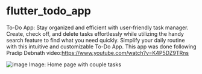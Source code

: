 # flutter_todo_app

To-Do App: Stay organized and efficient with user-friendly task manager. Create, check off, and delete tasks effortlessly while utilizing the handy search feature to find what you need quickly. Simplify your daily routine with this intuitive and customizable To-Do App.
This app was done following Pradip Debnath video:https://www.youtube.com/watch?v=K4P5DZ9TRns


![image](https://github.com/Viiuska/flutter_todo_app/assets/87257685/e641e7b9-fb87-4c9f-a14d-859b68ac6c90)
Image: Home page with couple tasks
